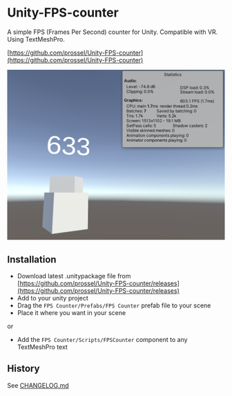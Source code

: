 # Unity-FPS-counter

A simple FPS (Frames Per Second) counter for Unity. Compatible with VR. Using TextMeshPro.

[https://github.com/prossel/Unity-FPS-counter](https://github.com/prossel/Unity-FPS-counter)

![screenshot](screenshots/Screenshot_001.png)

## Installation

* Download latest .unitypackage file from [https://github.com/prossel/Unity-FPS-counter/releases](https://github.com/prossel/Unity-FPS-counter/releases)
* Add to your unity project
* Drag the `FPS Counter/Prefabs/FPS Counter` prefab file to your scene
* Place it where you want in your scene

or

* Add the `FPS Counter/Scripts/FPSCounter` component to any TextMeshPro text

## History

See [CHANGELOG.md](CHANGELOG.md)

